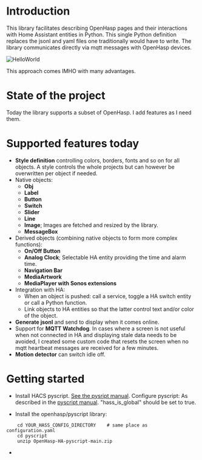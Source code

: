 # Introduction
This library facilitates describing OpenHasp pages and their interactions with Home Assistant entities in Python. This single Python definition replaces the jsonl and yaml files one traditionally would have to write. The library communicates directly via mqtt messages with OpenHasp devices.  

![HelloWorld](https://github.com/FredericG-BE/OpenHasp-HA-pyscript/assets/11998085/9b135649-75b5-46fd-aeea-e605f3431226)

This approach comes IMHO with many advantages.

# State of the project
Today the library supports a subset of OpenHasp. I add features as I need them. 

# Supported features today
- **Style definition** controlling colors, borders, fonts and so on for all objects. A style controls the whole projects but can however be overwritten per object if needed.
- Native objects:
    - **Obj**
    - **Label**
    - **Button**
    - **Switch**
    - **Slider**
    - **Line**
    - **Image**; Images are fetched and resized by the library.
    - **MessageBox**
- Derived objects (combining native objects to form more complex functions):
    - **On/Off Button**
    - **Analog Clock**; Selectable HA entity providing the time and alarm time.
    - **Navigation Bar**
    - **MediaArtwork**
    - **MediaPlayer with Sonos extensions**
- Integration with HA:
    - When an object is pushed: call a service, toggle a HA switch entity or call a Python function.
    - Link objects to HA entities so that the latter control text and/or color of the object.
- **Generate jsonl** and send to display when it comes online.    
- Support for **MQTT Watchdog**. In cases where a screen is not useful when not connected in HA and displaying stale data needs to be avoided, I created some custom code that resets the screen when no mqtt heartbeat messages are received for a few minutes.  
- **Motion detector** can switch idle off.

# Getting started

- Install HACS pyscript. [See the pysript manual](https://hacs-pyscript.readthedocs.io/en/latest/installation.html#option-2-manual). Configure pyscript: As described in the [pyscript manual](https://hacs-pyscript.readthedocs.io/en/latest/configuration.html). "hass_is_global" should be set to true.


- Install the openhasp/pyscript library:
```
    cd YOUR_HASS_CONFIG_DIRECTORY    # same place as configuration.yaml
    cd pyscript
    unzip OpenHasp-HA-pyscript-main.zip
```
-
